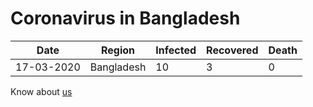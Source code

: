 # Coronavirus in Bangladesh

| Date|Region|Infected|Recovered|Death
|---|---|---|---|---|
|17-03-2020|Bangladesh|10|3|0|



Know about [us](https://iit-nstu.github.io/corona-virus-bd/README.md)
